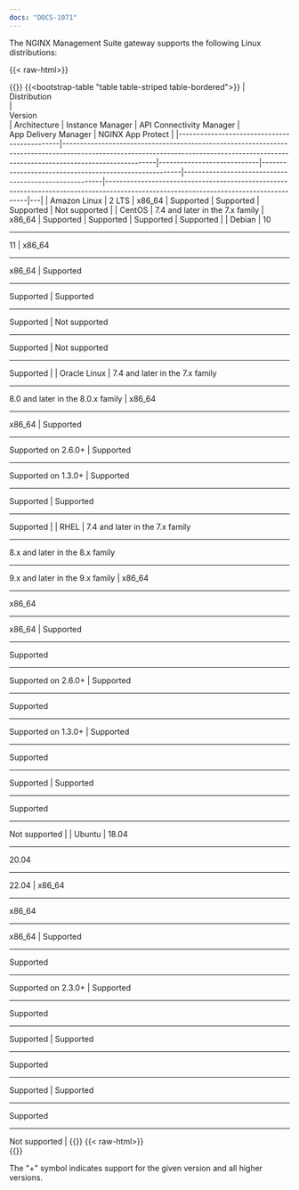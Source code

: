 ```yaml
---
docs: "DOCS-1071"
---
```


The NGINX Management Suite gateway supports the following Linux distributions:

{{< raw-html>}}<div class="table-responsive">{{</raw-html>}}
{{<bootstrap-table "table table-striped table-bordered">}}
| <div style="width:120px">Distribution</div> | <div style="width:220px">Version</div>                                                                                                                                               | Architecture               | Instance&nbsp;Manager                                 | API&nbsp;Connectivity&nbsp;Manager                    | App&nbsp;Delivery&nbsp;Manager                                                                                                       | NGINX&nbsp;App&nbsp;Protect |
|---------------------------------------------|--------------------------------------------------------------------------------------------------------------------------------------------------------------------------------------|----------------------------|-------------------------------------------------------|-------------------------------------------------------|--------------------------------------------------------------------------------------------------------------------------------------|---|
| Amazon Linux                                | 2 LTS                                                                                                                                                                                | x86_64                     | Supported                                       | Supported                                       | Supported                                                                                                                      | <i class="fa-solid fa-ban" style="color: red"></i> Not supported |
| CentOS                                      | 7.4 and later in the 7.x family                                                                                                                                                      | x86_64                     | Supported                                       | Supported                                       | Supported                                                                                                                      | Supported |
| Debian                                      | 10<hr>11                                                                                                                                                                             | x86_64<hr>x86_64           | Supported<hr>Supported                    | Supported<hr>Supported                    | <i class="fa-solid fa-ban" style="color: red"></i> Not supported<hr>Supported                                                  | <i class="fa-solid fa-ban" style="color: red"></i> Not supported<hr>Supported |
| Oracle Linux                                | 7.4 and later in the 7.x family<hr>8.0 and later in the 8.0.x family                                                                                                                 | x86_64<hr>x86_64           | Supported<hr>Supported on 2.6.0+                    | Supported<hr>Supported on 1.3.0+                    |  Supported<hr>Supported | Supported<hr>Supported |
| RHEL                                        | 7.4 and later in the 7.x family<hr>8.x and later in the 8.x family<hr>9.x and later in the 9.x family                                                                                | x86_64<hr>x86_64<hr>x86_64 | Supported<hr>Supported<hr>Supported on 2.6.0+ | Supported<hr>Supported<hr>Supported on 1.3.0+ | Supported<hr>Supported<hr>Supported                               | Supported<hr>Supported<hr><i class="fa-solid fa-ban" style="color: red"></i> Not supported |
| Ubuntu                                      | 18.04<hr>20.04<hr>22.04  | x86_64<hr>x86_64<hr>x86_64 | Supported<hr>Supported<hr>Supported on 2.3.0+ | Supported<hr>Supported<hr>Supported | Supported<hr>Supported<hr>Supported                                                                                | Supported<hr>Supported<hr><i class="fa-solid fa-ban" style="color: red"></i> Not supported |
{{</bootstrap-table>}}
{{< raw-html>}}</div>{{</raw-html>}}

The "+" symbol indicates support for the given version and all higher versions.
